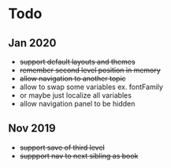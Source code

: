 # Todo

## Jan 2020

- ~~support default layouts and themes~~
- ~~remember second level position in memory~~
- ~~allow navigation to another topic~~
- allow to swap some variables ex. fontFamily
- or maybe just localize all variables
- allow navigation panel to be hidden

## Nov 2019

- ~~support save of third level~~
- ~~suppport nav to next sibling as book~~